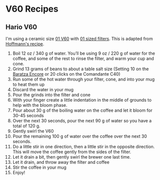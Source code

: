 # V60 Recipes

## Hario V60

I'm using a ceramic size [01 V60](https://www.amazon.com/dp/B000P4D5F8?_encoding=UTF8&psc=1&linkCode=ll1&tag=chrisltd-20&linkId=44e4544c626aef91aed0e494d76848ae&language=en_US&ref_=as_li_ss_tl) with [01 sized filters](https://www.amazon.com/Hario-V60-Coffee-Filters-White-Tabbed/dp/B001U7CVEA?dchild=1&keywords=v60+filter+01&qid=1616157948&s=home-garden&sr=1-2&linkCode=ll1&tag=chrisltd-20&linkId=e6450ad07f5c07fd359ea98e55cef840&language=en_US&ref_=as_li_ss_tl). This is adapted from [Hoffmann's recipe](https://www.youtube.com/watch?v=AI4ynXzkSQo). 

1. Boil 12 oz / 340 g of water. You’ll be using 9 oz / 220 g of water for the coffee, and some of the rest to rinse the filter, and warm your cup and cone.
2. Grind 13 grams of beans to about a table salt size \(Setting 10 on the [Baratza Encore](https://www.amazon.com/Baratza-Encore-Conical-Coffee-Grinder/dp/B007F183LK/ref=as_li_ss_tl?ie=UTF8&linkCode=ll1&tag=chrisltd-20&linkId=506f78ac8127812a94bcf7c9032f63cd&language=en_US) or 20 clicks on the Comandante C40\)
3. Run some of the hot water through your filter, cone, and into your mug to heat them up
4. Discard the water in your mug
5. Pour the grinds into the filter and cone
6. With your finger create a little indentation in the middle of grounds to help with the bloom phase.
7. Pour about 30 g of the boiling water on the coffee and let it bloom for 30-45 seconds
8. Over the next 30 seconds, pour the next 90 g of water so you have a total of 120 g.
9. Gently swirl the V60
10. Pour the remaining 100 g of water over the coffee over the next 30 seconds. 
11. Do a little stir in one direction, then a little stir in the opposite direction. This will move the coffee gently from the sides of the filter.
12. Let it drain a bit, then gently swirl the brewer one last time.
13. Let it drain, and throw away the filter and coffee
14. Stir the coffee in your mug
15. Enjoy!

